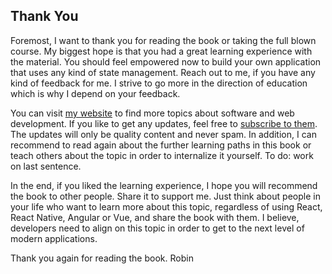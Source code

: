 ## Thank You

Foremost, I want to thank you for reading the book or taking the full blown course. My biggest hope is that you had a great learning experience with the material. You should feel empowered now to build your own application that uses any kind of state management. Reach out to me, if you have any kind of feedback for me. I strive to go more in the direction of education which is why I depend on your feedback.

You can visit [my website](https://www.robinwieruch.de/) to find more topics about software and web development. If you like to get any updates, feel free to [subscribe to them](https://www.getrevue.co/profile/rwieruch). The updates will only be quality content and never spam. In addition, I can recommend to read again about the further learning paths in this book or teach others about the topic in order to internalize it yourself. To do: work on last sentence.

In the end, if you liked the learning experience, I hope you will recommend the book to other people. Share it to support me. Just think about people in your life who want to learn more about this topic, regardless of using React, React Native, Angular or Vue, and share the book with them. I believe, developers need to align on this topic in order to get to the next level of modern applications.

Thank you again for reading the book. Robin
